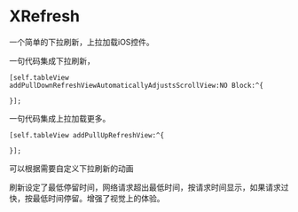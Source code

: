 # XRefresh
一个简单的下拉刷新，上拉加载iOS控件。

一句代码集成下拉刷新，

    [self.tableView addPullDownRefreshViewAutomaticallyAdjustsScrollView:NO Block:^{
       
    }];
    
一句代码集成上拉加载更多。

    [self.tableView addPullUpRefreshView:^{
       
    }];
    
可以根据需要自定义下拉刷新的动画

刷新设定了最低停留时间，网络请求超出最低时间，按请求时间显示，如果请求过快，按最低时间停留。增强了视觉上的体验。

